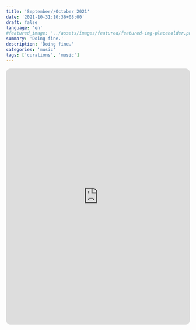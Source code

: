 ```yaml
---
title: 'September//October 2021'
date: '2021-10-31:10:36+08:00'
draft: false
language: 'en'
#featured_image: '../assets/images/featured/featured-img-placeholder.png'
summary: 'Doing fine.'
description: 'Doing fine.'
categories: 'music'
tags: ['curations', 'music']
---
```

<!-- @format -->
<iframe
    style="border-radius:12px"
    src="https://open.spotify.com/embed/playlist/2HCc7vBH1rRcmAgTfRrx4L?utm_source=generator"
    width="100%"
    height="700"
    frameBorder="0"
    allowfullscreen=""
    allow="
        autoplay;
        clipboard-write;
        encrypted-media;
        fullscreen;
        picture-in-picture
    "
    loading="lazy"
></iframe>
